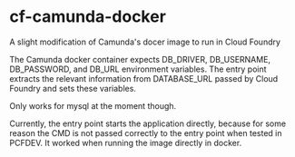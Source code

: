 # cf-camunda-docker
A slight modification of Camunda's docer image to run in Cloud Foundry

The Camunda docker container expects DB_DRIVER, DB_USERNAME, DB_PASSWORD, and DB_URL environment variables. The entry point extracts the relevant information from DATABASE_URL passed by Cloud Foundry and sets these variables.

Only works for mysql at the moment though.

Currently, the entry point starts the application directly, because for some reason the CMD is not passed correctly to the entry point when tested in PCFDEV. It worked when running the image directly in docker.
